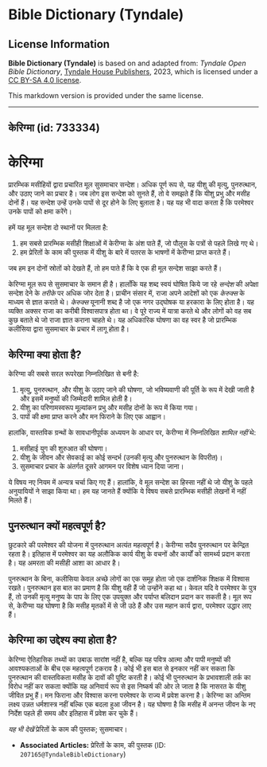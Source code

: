 # Bible Dictionary (Tyndale)

## License Information

**Bible Dictionary (Tyndale)** is based on and adapted from: _Tyndale Open Bible Dictionary_, [Tyndale House Publishers](https://tyndaleopenresources.com/), 2023, which is licensed under a [CC BY-SA 4.0 license](https://creativecommons.org/licenses/by-sa/4.0/legalcode.en).

This markdown version is provided under the same license.



--------------------------------

## केरिग्मा (id: 733334)

केरिग्मा
========

प्रारम्भिक मसीहियों द्वारा प्रचारित मूल सुसमाचार सन्देश। अधिक पूर्ण रूप से, यह यीशु की मृत्यु, पुनरुत्थान, और उठाए जाने का प्रचार है। जब लोग इस सन्देश को सुनते हैं, तो वे समझते हैं कि यीशु प्रभु और मसीह दोनों हैं। यह सन्देश उन्हें उनके पापों से दूर होने के लिए बुलाता है। यह यह भी वादा करता है कि परमेश्वर उनके पापों को क्षमा करेंगे।

हमें यह मूल सन्देश दो स्थानों पर मिलता है:

1. हम सबसे प्रारम्भिक मसीही शिक्षाओं में केरीग्मा के अंश पाते हैं, जो पौलुस के पत्रों से पहले लिखे गए थे।
2. हम प्रेरितों के काम की पुस्तक में यीशु के बारे में पतरस के भाषणों में केरीग्मा प्राप्त करते हैं।

जब हम इन दोनों स्रोतों को देखते हैं, तो हम पाते हैं कि वे एक ही मूल सन्देश साझा करते हैं।

केरिग्मा मूल रूप से सुसमाचार के समान ही है। हालाँकि यह शब्द स्वयं घोषित किये जा रहे *सन्देश* की अपेक्षा सन्देश देने के *तरीके* पर अधिक जोर देता है। प्राचीन संसार में, राजा अपने आदेशों को एक *केरुक्स* के माध्यम से ज्ञात कराते थे। *केरुक्स* यूनानी शब्द है जो एक नगर उद्घोषक या हरकारा के लिए होता है। यह व्यक्ति अक्सर राजा का करीबी विश्वासपात्र होता था। वे पूरे राज्य में यात्रा करते थे और लोगों को वह सब कुछ बताते थे जो राजा ज्ञात कराना चाहते थे। यह अधिकारिक घोषणा का वह स्वर है जो प्रारम्भिक कलीसिया द्वारा सुसमाचार के प्रचार में लागू होता है।

केरिग्मा क्या होता है?
----------------------

केरिग्मा की सबसे सरल रूपरेखा निम्नलिखित से बनी है:

1. मृत्यु, पुनरुत्थान, और यीशु के उठाए जाने की घोषणा, जो भविष्यवाणी की पूर्ति के रूप में देखी जाती है और इसमें मनुष्यों की जिम्मेदारी शामिल होती है।
2. यीशु का परिणामस्वरूप मूल्यांकन प्रभु और मसीह दोनों के रूप में किया गया।
3. पापों की क्षमा प्राप्त करने और मन फिराने के लिए एक आह्वान।

हालांकि, वास्तविक ग्रन्थों के सावधानीपूर्वक अध्ययन के आधार पर, केरीग्मा में निम्नलिखित *शामिल नहीं* थे:

1. मसीहाई युग की शुरुआत की घोषणा।
2. यीशु के जीवन और सेवकाई का कोई सन्दर्भ (उनकी मृत्यु और पुनरुत्थान के विपरीत)।
3. सुसमाचार प्रचार के अंतर्गत दूसरे आगमन पर विशेष ध्यान दिया जाना।

ये विषय नए नियम में अन्यत्र चर्चा किए गए हैं। हालांकि, वे मूल सन्देश का हिस्सा नहीं थे जो यीशु के पहले अनुयायियों ने साझा किया था। हम यह जानते हैं क्योंकि ये विषय सबसे प्रारम्भिक मसीही लेखनों में नहीं मिलते हैं।

पुनरुत्थान क्यों महत्वपूर्ण है?
-------------------------------

छुटकारे की परमेश्वर की योजना में पुनरुत्थान अत्यंत महत्वपूर्ण है। केरीग्मा सदैव पुनरुत्थान पर केन्द्रित रहता है। इतिहास में परमेश्वर का यह अलौकिक कार्य यीशु के वचनों और कार्यों को सामर्थ्य प्रदान करता है। यह अमरता की मसीही आशा का आधार है।

पुनरुत्थान के बिना, कलीसिया केवल अच्छे लोगों का एक समूह होता जो एक दार्शनिक शिक्षक में विश्वास रखते। पुनरुत्थान इस बात का प्रमाण है कि यीशु वही हैं जो उन्होंने कहा था। केवल यदि वे परमेश्वर के पुत्र हैं, तो उनकी मृत्यु मनुष्य के पाप के लिए एक उपयुक्त और पर्याप्त बलिदान प्रदान कर सकती है। मूल रूप से, केरीग्मा यह घोषणा है कि मसीह मृतकों में से जी उठे हैं और उस महान कार्य द्वारा, परमेश्वर उद्धार लाए हैं।

केरिग्मा का उद्देश्य क्या होता है?
----------------------------------

केरिग्मा ऐतिहासिक तथ्यों का उबाऊ सारांश नहीं है, बल्कि यह पवित्र आत्मा और पापी मनुष्यों की आवश्यकताओं के बीच एक महत्वपूर्ण टकराव है। कोई भी इस बात से इनकार नहीं कर सकता कि पुनरुत्थान की वास्तविकता मसीह के दावों की पुष्टि करती है। कोई भी पुनरुत्थान के प्रभावशाली तर्क का विरोध नहीं कर सकता क्योंकि यह अनिवार्य रूप से इस निष्कर्ष की ओर ले जाता है कि नासरत के यीशु जीवित प्रभु हैं। मन फिराना और विश्वास करना परमेश्वर के राज्य में प्रवेश करना है। केरिग्मा का अन्तिम लक्ष्य उन्नत धर्मशास्त्र नहीं बल्कि एक बदला हुआ जीवन है। यह घोषणा है कि मसीह में अनन्त जीवन के नए निर्देश पहले ही समय और इतिहास में प्रवेश कर चुके हैं।

*यह भी देखें* प्रेरितों के काम की पुस्तक; सुसमाचार।

* **Associated Articles:** प्रेरितों के काम, की पुस्तक (ID: `207165@TyndaleBibleDictionary`)

